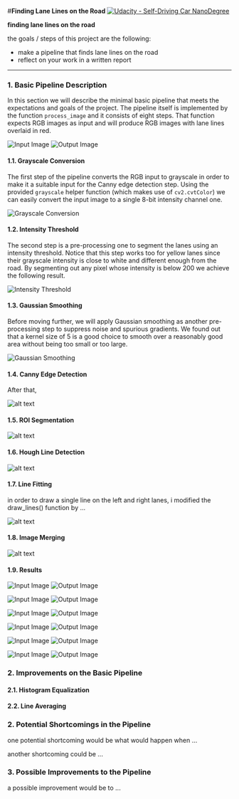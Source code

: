 #**Finding Lane Lines on the Road** 
[![Udacity - Self-Driving Car NanoDegree](https://s3.amazonaws.com/udacity-sdc/github/shield-carnd.svg)](http://www.udacity.com/drive)

**finding lane lines on the road**

the goals / steps of this project are the following:
* make a pipeline that finds lane lines on the road
* reflect on your work in a written report


[//]: # (image references)

[image1]: ./writeup_images/image1.png "image1"
[image1_grayscale]: ./writeup_images/image1_grayscale.png "image1_grayscale"
[image1_graythreshold]: ./writeup_images/image1_graythreshold.png "image1_graythreshold"
[image1_gaussian]: ./writeup_images/image1_gaussian.png "image1_gaussian"
[image1_canny]: ./writeup_images/image1_canny.png "image1_canny"
[image1_roi]: ./writeup_images/image1_roi.png "image1_roi"
[image1_hough]: ./writeup_images/image1_hough.png "image1_hough"
[image1_fit]: ./writeup_images/image1_fit.png "image1_fit"
[image1_result]: ./writeup_images/image1_result.png "image1_result"
[image2]: ./writeup_images/image1.png "image2"
[image2_result]: ./writeup_images/image2_result.png "image2_result"
[image3]: ./writeup_images/image1.png "image3"
[image3_result]: ./writeup_images/image3_result.png "image3_result"
[image4]: ./writeup_images/image1.png "image4"
[image4_result]: ./writeup_images/image4_result.png "image4_result"
[image5]: ./writeup_images/image1.png "image5"
[image5_result]: ./writeup_images/image5_result.png "image5_result"
[image6]: ./writeup_images/image1.png "image6"
[image6_result]: ./writeup_images/image6_result.png "image6_result"

---

### 1. Basic Pipeline Description

In this section we will describe the minimal basic pipeline that meets the expectations and goals of the project. The pipeline itself is implemented by the function `process_image` and it consists of eight steps. That function expects RGB images as input and will produce RGB images with lane lines overlaid in red.

![Input Image][image1]
![Output Image][image1_result]

#### 1.1. Grayscale Conversion

The first step of the pipeline converts the RGB input to grayscale in order to make it a suitable input for the Canny edge detection step. Using the provided `grayscale` helper function (which makes use of `cv2.cvtColor`) we can easily convert the input image to a single 8-bit intensity channel one.

![Grayscale Conversion][image1_grayscale]

#### 1.2. Intensity Threshold

The second step is a pre-processing one to segment the lanes using an intensity threshold. Notice that this step works too for yellow lanes since their grayscale intensity is close to white and different enough from the road. By segmenting out any pixel whose intensity is below 200 we achieve the following result.

![Intensity Threshold][image1_graythreshold]

#### 1.3. Gaussian Smoothing

Before moving further, we will apply Gaussian smoothing as another pre-processing step to suppress noise and spurious gradients. We found out that a kernel size of 5 is a good choice to smooth over a reasonably good area without being too small or too large.

![Gaussian Smoothing][image1_gaussian]

#### 1.4. Canny Edge Detection

After that, 

![alt text][image1_canny]

#### 1.5. ROI Segmentation

![alt text][image1_roi]

#### 1.6. Hough Line Detection

![alt text][image1_hough]

#### 1.7. Line Fitting

in order to draw a single line on the left and right lanes, i modified the draw_lines() function by ...

![alt text][image1_fit]

#### 1.8. Image Merging

![alt text][image1_result]

#### 1.9. Results

![Input Image][image1]
![Output Image][image1_result]

![Input Image][image2]
![Output Image][image2_result]

![Input Image][image3]
![Output Image][image3_result]

![Input Image][image4]
![Output Image][image4_result]

![Input Image][image5]
![Output Image][image5_result]

![Input Image][image6]
![Output Image][image6_result]

### 2. Improvements on the Basic Pipeline

#### 2.1. Histogram Equalization

#### 2.2. Line Averaging

### 2. Potential Shortcomings in the Pipeline


one potential shortcoming would be what would happen when ... 

another shortcoming could be ...


### 3. Possible Improvements to the Pipeline

a possible improvement would be to ...
